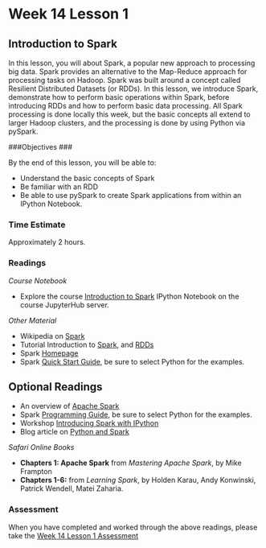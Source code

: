 # Week 14 Lesson 1 #

## Introduction to Spark ##

In this lesson, you will about Spark, a popular new approach to
processing big data. Spark provides an alternative to the Map-Reduce
approach for processing tasks on Hadoop. Spark was built around a
concept called Resilient Distributed Datasets (or RDDs). In this lesson,
we introduce Spark, demonstrate how to perform basic operations within
Spark, before introducing RDDs and how to perform basic data processing.
All Spark processing is done locally this week, but the basic concepts
all extend to larger Hadoop clusters, and the processing is done by
using Python via pySpark.

###Objectives ###

By the end of this lesson, you will be able to:

- Understand the basic concepts of Spark
- Be familiar with an RDD
- Be able to use pySpark to create Spark applications from within an IPython Notebook.

### Time Estimate ###

Approximately 2 hours.

### Readings ####

_Course Notebook_

- Explore the course [Introduction to Spark][l1nb]
IPython Notebook on the course JupyterHub server.

_Other Material_

- Wikipedia on [Spark][ws]
- Tutorial Introduction to [Spark][tis], and [RDDs][tirdd]
- Spark [Homepage][sh]
- Spark [Quick Start Guide][qsg], be sure to select Python for the examples.

## Optional Readings ##

- An overview of [Apache Spark][oas]
- Spark [Programming Guide][spg], be sure to select Python for the examples.
- Workshop [Introducing Spark with IPython][iws]
- Blog article on [Python and Spark][bps]

_Safari Online Books_

- **Chapters 1: Apache Spark** from _Mastering Apache Spark_, by Mike Frampton
- **Chapters 1-6:** from _Learning Spark_, by Holden Karau, Andy Konwinski, 
Patrick Wendell, Matei Zaharia.

### Assessment ###

When you have completed and worked through the above readings, please take the [Week 14 Lesson 1 Assessment][la]

[l1nb]: notebooks/intro2spark.ipynb
[la]: https://learn.illinois.edu/mod/quiz/view.php?id=1325383

[ws]: https://en.wikipedia.org/wiki/Apache_Spark

[tis]: http://www.tutorialspoint.com/spark_sql/spark_introduction.htm
[tirdd]: http://www.tutorialspoint.com/spark_sql/spark_rdd.htm


[sh]: http://spark.apache.org
[qsg]: https://spark.apache.org/docs/latest/quick-start.html
[spg]: https://spark.apache.org/docs/latest/programming-guide.html

[oas]: http://www.infoq.com/articles/apache-spark-introduction
[iws]: https://districtdatalabs.silvrback.com/getting-started-with-spark-in-python
[bps]: http://www.mccarroll.net/blog/pyspark2/index.html
